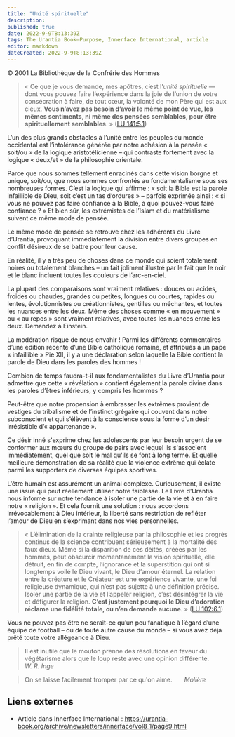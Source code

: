 ```yaml
---
title: "Unité spirituelle"
description: 
published: true
date: 2022-9-9T8:13:39Z
tags: The Urantia Book—Purpose, Innerface International, article
editor: markdown
dateCreated: 2022-9-9T8:13:39Z
---
```


<p class="v-card v-sheet theme--light gray lighten-3 px-2">© 2001 La Bibliothèque de la Confrérie des Hommes</p>


> « Ce que je vous demande, mes apôtres, c’est l’*unité spirituelle —* dont vous pouvez faire l’expérience dans la joie de l’union de votre consécration à faire, de tout cœur, la volonté de mon Père qui est aux cieux. **Vous n’avez pas besoin d’avoir le même point de vue, les mêmes sentiments, ni même des pensées semblables, pour être spirituellement semblables**. » ([LU 141:5.1](/fr/The_Urantia_Book/141#p5_1))

L’un des plus grands obstacles à l’unité entre les peuples du monde occidental est l’intolérance générée par notre adhésion à la pensée « soit/ou » de la logique aristotélicienne – qui contraste fortement avec la logique « deux/et » de la philosophie orientale.

Parce que nous sommes tellement enracinés dans cette vision borgne et unique, soit/ou, que nous sommes confrontés au fondamentalisme sous ses nombreuses formes. C’est la logique qui affirme : « soit la Bible est la parole infaillible de Dieu, soit c’est un tas d’ordures » – parfois exprimée ainsi : « si vous ne pouvez pas faire confiance à la Bible, à quoi pouvez-vous faire confiance ? » Et bien sûr, les extrémistes de l’Islam et du matérialisme suivent ce même mode de pensée.

Le même mode de pensée se retrouve chez les adhérents du Livre d’Urantia, provoquant immédiatement la division entre divers groupes en conflit désireux de se battre pour leur cause.

En réalité, il y a très peu de choses dans ce monde qui soient totalement noires ou totalement blanches – un fait joliment illustré par le fait que le noir et le blanc incluent toutes les couleurs de l’arc-en-ciel.

La plupart des comparaisons sont vraiment relatives : douces ou acides, froides ou chaudes, grandes ou petites, longues ou courtes, rapides ou lentes, évolutionnistes ou créationnistes, gentilles ou méchantes, et toutes les nuances entre les deux. Même des choses comme « en mouvement » ou « au repos » sont vraiment relatives, avec toutes les nuances entre les deux. Demandez à Einstein.

La modération risque de nous envahir ! Parmi les différents commentaires d’une édition récente d’une Bible catholique romaine, et attribués à un pape « infaillible » Pie XII, il y a une déclaration selon laquelle la Bible contient la parole de Dieu dans les paroles des hommes !

Combien de temps faudra-t-il aux fondamentalistes du Livre d’Urantia pour admettre que cette « révélation » contient également la parole divine dans les paroles d’êtres inférieurs, y compris les hommes ?

Peut-être que notre propension à embrasser les extrêmes provient de vestiges du tribalisme et de l’instinct grégaire qui couvent dans notre subconscient et qui s’élèvent à la conscience sous la forme d’un désir irrésistible d’« appartenance ».

Ce désir inné s'exprime chez les adolescents par leur besoin urgent de se conformer aux mœurs du groupe de pairs avec lequel ils s'associent immédiatement, quel que soit le mal qu'ils se font à long terme. Et quelle meilleure démonstration de sa réalité que la violence extrême qui éclate parmi les supporters de diverses équipes sportives.

L’être humain est assurément un animal complexe. Curieusement, il existe une issue qui peut réellement utiliser notre faiblesse. Le Livre d’Urantia nous informe sur notre tendance à isoler une partie de la vie et à en faire notre « religion ». Et cela fournit une solution : nous accordons irrévocablement à Dieu intérieur, la liberté sans restriction de refléter l’amour de Dieu en s’exprimant dans nos vies personnelles.

> « L’élimination de la crainte religieuse par la philosophie et les progrès continus de la science contribuent sérieusement à la mortalité des faux dieux. Même si la disparition de ces déités, créées par les hommes, peut obscurcir momentanément la vision spirituelle, elle détruit, en fin de compte, l’ignorance et la superstition qui ont si longtemps voilé le Dieu vivant, le Dieu d’amour éternel. La relation entre la créature et le Créateur est une expérience vivante, une foi religieuse dynamique, qui n’est pas sujette à une définition précise. Isoler une partie de la vie et l’appeler religion, c’est désintégrer la vie et défigurer la religion. **C’est justement pourquoi le Dieu d’adoration réclame une fidélité totale, ou n’en demande aucune**. » ([LU 102:6.1](/fr/The_Urantia_Book/102#p6_1))

Vous ne pouvez pas être ne serait-ce qu’un peu fanatique à l’égard d’une équipe de football – ou de toute autre cause du monde – si vous avez déjà prêté toute votre allégeance à Dieu.

> Il est inutile que le mouton prenne des résolutions en faveur du végétarisme alors que le loup reste avec une opinion différente.
> &nbsp; &nbsp; &nbsp; _W. R. Inge_

> On se laisse facilement tromper par ce qu'on aime.
> &nbsp; &nbsp; &nbsp; _Molière_

## Liens externes

- Article dans Innerface International : https://urantia-book.org/archive/newsletters/innerface/vol8_1/page9.html




